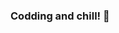 ### Codding and chill! 👋

<!--
**Alaamimi/Alaamimi** is a ✨ _special_ ✨ repository because its `README.md` (this file) appears on your GitHub profile.

![run](https://media0.giphy.com/media/WfwzZpfH8Ejra/giphy.gif)
